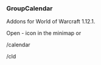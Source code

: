 ### GroupCalendar
Addons for World of Warcraft 1.12.1.

Open - icon in the minimap or

/calendar

/cld
